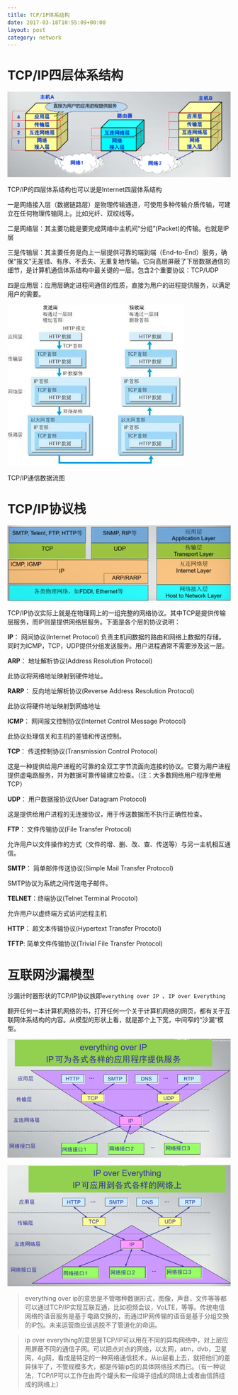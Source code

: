 ```yaml
---
title: TCP/IP体系结构
date: 2017-03-18T10:55:09+00:00
layout: post
category: network
---
```


# TCP/IP四层体系结构

![](/pics/2017/03/1102.png)

TCP/IP的四层体系结构也可以说是Internet四层体系结构

一是网络接入层（数据链路层）是物理传输通道，可使用多种传输介质传输，可建立在任何物理传输网上。比如光纤、双绞线等。

二是网络层：其主要功能是要完成网络中主机间“分组”(Packet)的传输。也就是IP层

三是传输层：其主要任务是向上一层提供可靠的端到端（End-to-End）服务，确保“报文”无差错、有序、不丢失、无重复地传输。它向高层屏蔽了下层数据通信的细节，是计算机通信体系结构中最关键的一层。包含2个重要协议：TCP/UDP

四是应用层：应用层确定进程间通信的性质，直接为用户的进程提供服务，以满足用户的需要。


![](/pics/2017/03/1103.jpg)

TCP/IP通信数据流图

# TCP/IP协议栈

![](/pics/2017/03/1101.png)

TCP/IP协议实际上就是在物理网上的一组完整的网络协议。其中TCP是提供传输层服务，而IP则是提供网络层服务。下面是各个层的协议说明：

**IP**： 网间协议(Internet Protocol) 负责主机间数据的路由和网络上数据的存储。同时为ICMP，TCP，UDP提供分组发送服务。用户进程通常不需要涉及这一层。

**ARP**： 地址解析协议(Address Resolution Protocol)

此协议将网络地址映射到硬件地址。

**RARP**： 反向地址解析协议(Reverse Address Resolution Protocol)

此协议将硬件地址映射到网络地址

**ICMP**： 网间报文控制协议(Internet Control Message Protocol)

此协议处理信关和主机的差错和传送控制。

**TCP**： 传送控制协议(Transmission Control Protocol)

这是一种提供给用户进程的可靠的全双工字节流面向连接的协议。它要为用户进程提供虚电路服务，并为数据可靠传输建立检查。（注：大多数网络用户程序使用TCP）

**UDP**： 用户数据报协议(User Datagram Protocol)

这是提供给用户进程的无连接协议，用于传送数据而不执行正确性检查。

**FTP**： 文件传输协议(File Transfer Protocol)

允许用户以文件操作的方式（文件的增、删、改、查、传送等）与另一主机相互通信。

**SMTP**： 简单邮件传送协议(Simple Mail Transfer Protocol)

SMTP协议为系统之间传送电子邮件。

**TELNET**：终端协议(Telnet Terminal Procotol)

允许用户以虚终端方式访问远程主机

**HTTP**： 超文本传输协议(Hypertext Transfer Procotol)

**TFTP**: 简单文件传输协议(Trivial File Transfer Protocol)

# 互联网沙漏模型

沙漏计时器形状的TCP/IP协议族即`everything over IP `、`IP over Everything `

翻开任何一本计算机网络的书，打开任何一个关于计算机网络的网页，都有关于互联网体系结构的内容。从模型的形状上看，就是那个上下宽，中间窄的“沙漏“模型。

![](/pics/2017/03/1104.png)

![](/pics/2017/03/1105.png)

> everything over ip的意思是不管哪种数据形式，图像，声音，文件等等都可以通过TCP/IP实现互联互通，比如视频会议，VoLTE，等等。传统电信网络的语音服务是基于电路交换的，而通过IP网传输的语音是基于分组交换的IP包。未来运营商应该逃脱不了管道化的命运。

> ip over everything的意思是TCP/IP可以用在不同的异构网络中，对上层应用屏蔽不同的通信子网。可以把点对点的网络，以太网，atm，dvb，卫星网，4g网，看成是特定的一种网络通信技术，从ip层看上去，就把他们的差异抹平了，不管规模多大，都是传输ip包的具体网络技术而已。（有一种说法，TCP/IP可以工作在由两个罐头和一段绳子组成的网络上或者由信鸽组成的网络上）

